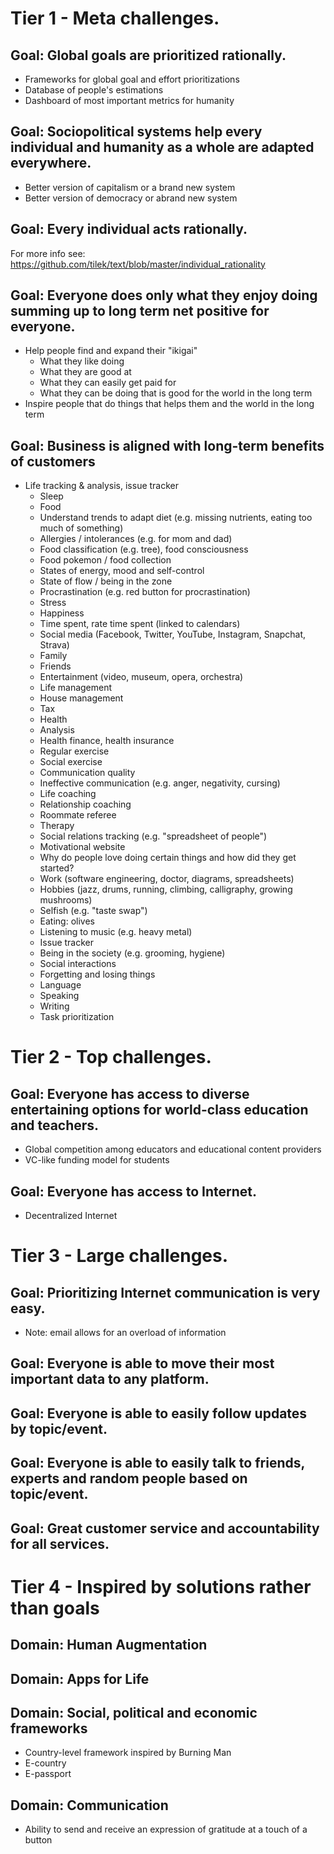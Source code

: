# Tier 1 - Meta challenges.

## Goal: Global goals are prioritized rationally.
  - Frameworks for global goal and effort prioritizations
  - Database of people's estimations
  - Dashboard of most important metrics for humanity
  
## Goal: Sociopolitical systems help every individual and humanity as a whole are adapted everywhere.
  - Better version of capitalism or a brand new system
  - Better version of democracy or  abrand new system

## Goal: Every individual acts rationally.
  For more info see: https://github.com/tilek/text/blob/master/individual_rationality

## Goal: Everyone does only what they enjoy doing summing up to long term net positive for everyone.
  - Help people find and expand their "ikigai"
    - What they like doing
    - What they are good at
    - What they can easily get paid for
    - What they can be doing that is good for the world in the long term
  - Inspire people that do things that helps them and the world in the long term

## Goal: Business is aligned with long-term benefits of customers

  - Life tracking & analysis, issue tracker
    - Sleep
    - Food
     - Understand trends to adapt diet (e.g. missing nutrients, eating too much of something)
     - Allergies / intolerances (e.g. for mom and dad)
     - Food classification (e.g. tree), food consciousness
     - Food pokemon / food collection
    - States of energy, mood and self-control
     - State of flow / being in the zone
     - Procrastination (e.g. red button for procrastination)
     - Stress
     - Happiness
    - Time spent, rate time spent (linked to calendars)
     - Social media (Facebook, Twitter, YouTube, Instagram, Snapchat, Strava)
     - Family
     - Friends
     - Entertainment (video, museum, opera, orchestra)
    - Life management
     - House management
     - Tax
    - Health
     - Analysis
     - Health finance, health insurance
     - Regular exercise
     - Social exercise
    - Communication quality
     - Ineffective communication (e.g. anger, negativity, cursing)
    - Life coaching
    - Relationship coaching
     - Roommate referee
    - Therapy
    - Social relations tracking (e.g. "spreadsheet of people")
    - Motivational website
     - Why do people love doing certain things and how did they get started?
      - Work (software engineering, doctor, diagrams, spreadsheets)
      - Hobbies (jazz, drums, running, climbing, calligraphy, growing mushrooms)
      - Selfish (e.g. "taste swap")
       - Eating: olives
       - Listening to music (e.g. heavy metal)
    - Issue tracker
     - Being in the society (e.g. grooming, hygiene)
     - Social interactions
     - Forgetting and losing things
     - Language
      - Speaking
      - Writing
    - Task prioritization

# Tier 2 - Top challenges.

## Goal: Everyone has access to diverse entertaining options for world-class education and teachers.
  - Global competition among educators and educational content providers
  - VC-like funding model for students

## Goal: Everyone has access to Internet.
  - Decentralized Internet


# Tier 3 - Large challenges.

## Goal: Prioritizing Internet communication is very easy.
  - Note: email allows for an overload of information

## Goal: Everyone is able to move their most important data to any platform.

## Goal: Everyone is able to easily follow updates by topic/event.

## Goal: Everyone is able to easily talk to friends, experts and random people based on topic/event.

## Goal: Great customer service and accountability for all services.


# Tier 4 - Inspired by solutions rather than goals

## Domain: Human Augmentation

## Domain: Apps for Life

## Domain: Social, political and economic frameworks
  - Country-level framework inspired by Burning Man
  - E-country
  - E-passport
  
## Domain: Communication
  - Ability to send and receive an expression of gratitude at a touch of a button
  
